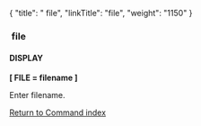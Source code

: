 {
    "title": " file",
    "linkTitle": "file",
    "weight": "1150"
}<span id="file"></span>

###  file

#### DISPLAY

**\[ FILE
= filename \]**

Enter filename.

[Return to Command index](../../)

 
